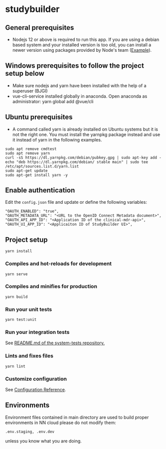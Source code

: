 # studybuilder

## General prerequisites

- Nodejs 12 or above is required to run this app. If you are using a
  debian based system and your installed version is too old, you can
  install a newer version using packages provided by Node's team
  ([Example](https://computingforgeeks.com/how-to-install-node-js-on-ubuntu-debian/)).

## Windows prerequisites to follow the project setup below
- Make sure nodejs and yarn have been installed with the help of a
  superuser (BJGI)
- vue-cli-service installed globally in anaconda. Open anaconda as administrator: yarn global add @vue/cli

## Ubuntu prerequisites

- A command called yarn is already installed on Ubuntu systems but it
  is not the right one. You must install the yarnpkg package instead
  and use it instead of yarn in the following examples.

```
sudo apt remove cmdtest
sudo apt remove yarn
curl -sS https://dl.yarnpkg.com/debian/pubkey.gpg | sudo apt-key add -
echo "deb https://dl.yarnpkg.com/debian/ stable main" | sudo tee /etc/apt/sources.list.d/yarn.list
sudo apt-get update
sudo apt-get install yarn -y
```

## Enable authentication

Edit the ``config.json`` file and update or define the following variables:
```
"OAUTH_ENABLED": "true",
"OAUTH_METADATA_URL": "<URL to the OpenID Connect Metadata document>",
"OAUTH_API_APP_ID": "<Application ID of the clinical-mdr-api>",
"OAUTH_UI_APP_ID": "<Applicaiton ID of StudyBuilder UI>",
```

## Project setup
```
yarn install
```

### Compiles and hot-reloads for development
```
yarn serve
```

### Compiles and minifies for production
```
yarn build
```

### Run your unit tests
```
yarn test:unit
```

### Run your integration tests
See [README.md of the system-tests repository.](https://dev.azure.com/novonordiskit/Clinical-MDR/_git/system-tests)

### Lints and fixes files
```
yarn lint
```

### Customize configuration
See [Configuration Reference](https://cli.vuejs.org/config/).


## Environments
Environment files contained in main directory are used to build proper environments in NN cloud please do not modify them:

```
.env.staging, .env.dev
```

unless you know what you are doing.

